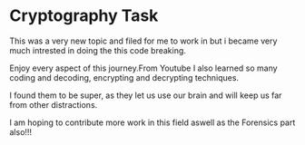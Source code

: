 # Cryptography Task

This was a very new topic and filed for me to work in but i became very much intrested in doing the this code breaking.<br>

Enjoy every aspect of this journey.From Youtube I also learned so many coding and decoding, encrypting and decrypting techniques.<br>

I found them to be super, as they let us use our brain and will keep us far from other distractions.<br>

I am hoping to contribute more work in this field aswell as the Forensics part also!!!<br>
